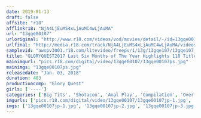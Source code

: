 ```yaml
---
date: 2019-01-13
draft: false
affsite: "r18"
afflinkr18: "NjA4LjEuMS4xLjAuMC4wLjAuMA"
url: "13gqe00107"
urloriginal: "http://www.r18.com/videos/vod/movies/detail/-/id=13gqe00107"
urlfinal: "http://media.r18.com/track/NjA4LjEuMS4xLjAuMC4wLjAuMA/videos/vod/movies/detail/-/id=13gqe00107"
samplevid: "awspv3001.r18.com/litevideo/freepv/1/13g/13gqe107/13gqe107_dmb_w.mp4"
title: "GLORYQUEST2017 Last Six Months of The Year Highlights 118 Title SPECIAL"
mainimgurl: "pics.r18.com/digital/video/13gqe00107/13gqe00107ps.jpg"
mainimgs: "13gqe00107ps.jpg"
releasedate: "Jan. 03, 2018"
duration: 483
productioncomp: "Glory Quest"
girls: ['----']
categories: ['Big Tits', 'Shotacon', 'Anal Play', 'Compilation', 'Over 4 Hours', 'Hi-Def']
imgurls: ['pics.r18.com/digital/video/13gqe00107/13gqe00107jp-1.jpg', 'pics.r18.com/digital/video/13gqe00107/13gqe00107jp-2.jpg', 'pics.r18.com/digital/video/13gqe00107/13gqe00107jp-3.jpg', 'pics.r18.com/digital/video/13gqe00107/13gqe00107jp-4.jpg', 'pics.r18.com/digital/video/13gqe00107/13gqe00107jp-5.jpg', 'pics.r18.com/digital/video/13gqe00107/13gqe00107jp-6.jpg', 'pics.r18.com/digital/video/13gqe00107/13gqe00107jp-7.jpg', 'pics.r18.com/digital/video/13gqe00107/13gqe00107jp-8.jpg', 'pics.r18.com/digital/video/13gqe00107/13gqe00107jp-9.jpg', 'pics.r18.com/digital/video/13gqe00107/13gqe00107jp-10.jpg', 'pics.r18.com/digital/video/13gqe00107/13gqe00107jp-11.jpg', 'pics.r18.com/digital/video/13gqe00107/13gqe00107jp-12.jpg', 'pics.r18.com/digital/video/13gqe00107/13gqe00107jp-13.jpg', 'pics.r18.com/digital/video/13gqe00107/13gqe00107jp-14.jpg', 'pics.r18.com/digital/video/13gqe00107/13gqe00107jp-15.jpg', 'pics.r18.com/digital/video/13gqe00107/13gqe00107jp-16.jpg', 'pics.r18.com/digital/video/13gqe00107/13gqe00107jp-17.jpg', 'pics.r18.com/digital/video/13gqe00107/13gqe00107jp-18.jpg', 'pics.r18.com/digital/video/13gqe00107/13gqe00107jp-19.jpg', 'pics.r18.com/digital/video/13gqe00107/13gqe00107jp-20.jpg']
imgs: ['13gqe00107jp-1.jpg', '13gqe00107jp-2.jpg', '13gqe00107jp-3.jpg', '13gqe00107jp-4.jpg', '13gqe00107jp-5.jpg', '13gqe00107jp-6.jpg', '13gqe00107jp-7.jpg', '13gqe00107jp-8.jpg', '13gqe00107jp-9.jpg', '13gqe00107jp-10.jpg', '13gqe00107jp-11.jpg', '13gqe00107jp-12.jpg', '13gqe00107jp-13.jpg', '13gqe00107jp-14.jpg', '13gqe00107jp-15.jpg', '13gqe00107jp-16.jpg', '13gqe00107jp-17.jpg', '13gqe00107jp-18.jpg', '13gqe00107jp-19.jpg', '13gqe00107jp-20.jpg']
---
```

